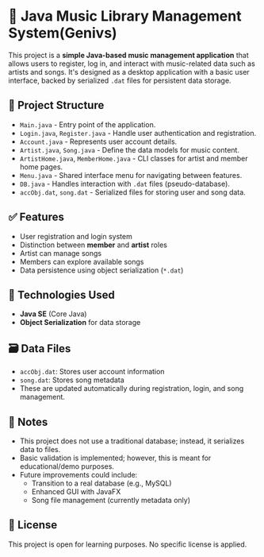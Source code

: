 # 🎵 Java Music Library Management System(Genivs)

This project is a **simple Java-based music management application** that allows users to register, log in, and interact with music-related data such as artists and songs. It's designed as a desktop application with a basic user interface, backed by serialized `.dat` files for persistent data storage.

## 📁 Project Structure

- `Main.java` - Entry point of the application.
- `Login.java`, `Register.java` - Handle user authentication and registration.
- `Account.java` - Represents user account details.
- `Artist.java`, `Song.java` - Define the data models for music content.
- `ArtistHome.java`, `MemberHome.java` - CLI classes for artist and member home pages.
- `Menu.java` - Shared interface menu for navigating between features.
- `DB.java` - Handles interaction with `.dat` files (pseudo-database).
- `accObj.dat`, `song.dat` - Serialized files for storing user and song data.

## ✅ Features

- User registration and login system
- Distinction between **member** and **artist** roles
- Artist can manage songs
- Members can explore available songs
- Data persistence using object serialization (`*.dat`)

## 🧰 Technologies Used

- **Java SE** (Core Java)
- **Object Serialization** for data storage

## 🗃️ Data Files

- `accObj.dat`: Stores user account information
- `song.dat`: Stores song metadata
- These are updated automatically during registration, login, and song management.

## 📌 Notes

- This project does not use a traditional database; instead, it serializes data to files.
- Basic validation is implemented; however, this is meant for educational/demo purposes.
- Future improvements could include:
  - Transition to a real database (e.g., MySQL)
  - Enhanced GUI with JavaFX
  - Song file management (currently metadata only)

## 📜 License

This project is open for learning purposes. No specific license is applied.